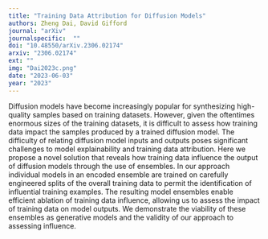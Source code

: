 ```yaml
---
title: "Training Data Attribution for Diffusion Models"
authors: Zheng Dai, David Gifford
journal: "arXiv"
journalspecific:  ""
doi: "10.48550/arXiv.2306.02174"
arxiv: "2306.02174"
ext: ""
img: "Dai2023c.png"
date: "2023-06-03"
year: "2023"
---
```


Diffusion models have become increasingly popular for synthesizing high-quality samples based on training datasets. However, given the oftentimes enormous sizes of the training datasets, it is difficult to assess how training data impact the samples produced by a trained diffusion model. The difficulty of relating diffusion model inputs and outputs poses significant challenges to model explainability and training data attribution. Here we propose a novel solution that reveals how training data influence the output of diffusion models through the use of ensembles. In our approach individual models in an encoded ensemble are trained on carefully engineered splits of the overall training data to permit the identification of influential training examples. The resulting model ensembles enable efficient ablation of training data influence, allowing us to assess the impact of training data on model outputs. We demonstrate the viability of these ensembles as generative models and the validity of our approach to assessing influence.

